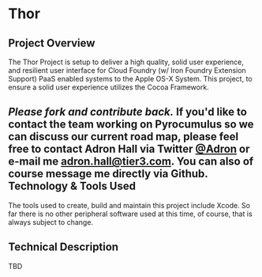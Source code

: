Thor
====
Project Overview
-------------------
The Thor Project is setup to deliver a high quality, solid user experience, and resilient user interface for Cloud Foundry (w/ Iron Foundry Extension Support) PaaS enabled systems to the Apple OS-X System. This project, to ensure a solid user experience utilizes the Cocoa Framework.

_**Please fork and contribute back.**_ If you'd like to contact the team working on Pyrocumulus so we can discuss our current road map, please feel free to contact Adron Hall via Twitter [@Adron](https://twitter.com/#!/adron) or e-mail me <adron.hall@tier3.com>. You can also of course message me directly via Github.
Technology & Tools Used
-----------------------
The tools used to create, build and maintain this project include Xcode. So far there is no other peripheral software used at this time, of course, that is always subject to change.

Technical Description
---------------------
TBD